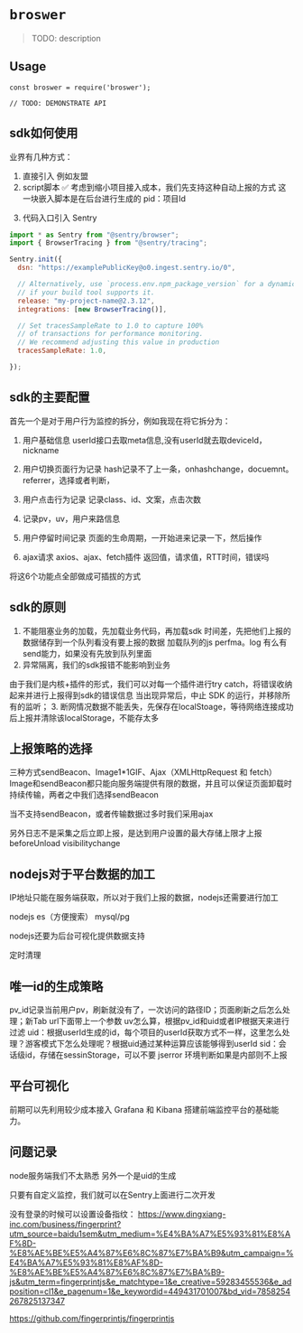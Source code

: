 # `broswer`

> TODO: description

## Usage

```
const broswer = require('broswer');

// TODO: DEMONSTRATE API
```

## sdk如何使用
业界有几种方式：
1. 直接引入 例如友盟
    <script async type="text/javascript" src="https://v1.cnzz.com/z_stat.php?id=1278052687&web_id=1278052687"></script>
2. script脚本  ✅    考虑到缩小项目接入成本，我们先支持这种自动上报的方式     这一块嵌入脚本是在后台进行生成的
pid：项目Id
<script>
    !(function(c,b,d,a){c[a]||(c[a]={});c[a].config={pid:"exolberd56@ba27fb03cb43f75",appType:"web",imgUrl:"https://arms-retcode.aliyuncs.com/r.png?",sendResource:true,enableLinkTrace:true,behavior:true};
    with(b)with(body)with(insertBefore(createElement("script"),firstChild))setAttribute("crossorigin","",src=d)
    })(window,document,"https://retcode.alicdn.com/retcode/bl.js","__bl");
  </script>
3. 代码入口引入 Sentry
```js
import * as Sentry from "@sentry/browser";
import { BrowserTracing } from "@sentry/tracing";

Sentry.init({
  dsn: "https://examplePublicKey@o0.ingest.sentry.io/0",

  // Alternatively, use `process.env.npm_package_version` for a dynamic release version
  // if your build tool supports it.
  release: "my-project-name@2.3.12",
  integrations: [new BrowserTracing()],

  // Set tracesSampleRate to 1.0 to capture 100%
  // of transactions for performance monitoring.
  // We recommend adjusting this value in production
  tracesSampleRate: 1.0,

});
```

## sdk的主要配置
首先一个是对于用户行为监控的拆分，例如我现在将它拆分为：
1. 用户基础信息
userId接口去取meta信息,没有userId就去取deviceId，nickname

2. 用户切换页面行为记录
hash记录不了上一条，onhashchange，docuemnt。referrer，选择或者判断，

3. 用户点击行为记录
记录class、id、文案，点击次数

4. 记录pv，uv，用户来路信息

5. 用户停留时间记录
页面的生命周期，一开始进来记录一下，然后操作

6. ajax请求
axios、ajax、fetch插件
返回值，请求值，RTT时间，错误吗

将这6个功能点全部做成可插拔的方式

## sdk的原则
1. 不能阻塞业务的加载，先加载业务代码，再加载sdk
时间差，先把他们上报的数据储存到一个队列看没有要上报的数据
加载队列的js
perfma。log 有么有send能力，如果没有先放到队列里面
2. 异常隔离，我们的sdk报错不能影响到业务

由于我们是内核+插件的形式，我们可以对每一个插件进行try catch，将错误收纳起来并进行上报得到sdk的错误信息
当出现异常后，中止 SDK 的运行，并移除所有的监听；
3. 断网情况数据不能丢失，先保存在localStoage，等待网络连接成功后上报并清除该localStorage，不能存太多

## 上报策略的选择
三种方式sendBeacon、Image1*1GIF、Ajax（XMLHttpRequest 和 fetch）
Image和sendBeacon都只能向服务端提供有限的数据，并且可以保证页面卸载时持续传输，两者之中我们选择sendBeacon

当不支持sendBeacon，或者传输数据过多时我们采用ajax

另外日志不是采集之后立即上报，是达到用户设置的最大存储上限才上报
beforeUnload
visibilitychange

## nodejs对于平台数据的加工
IP地址只能在服务端获取，所以对于我们上报的数据，nodejs还需要进行加工

nodejs es（方便搜索） mysql/pg

nodejs还要为后台可视化提供数据支持

定时清理

## 唯一id的生成策略
pv_id记录当前用户pv，刷新就没有了，一次访问的路径ID；页面刷新之后怎么处理；新Tab url下面带上一个参数
uv怎么算，根据pv_id和uid或者IP根据天来进行过滤
uid：根据userId生成的id，每个项目的userId获取方式不一样，这里怎么处理？游客模式下怎么处理呢？根据uid通过某种运算应该能够得到userId
sid：会话级id，存储在sessinStorage，可以不要
jserror
环境判断如果是内部则不上报

## 平台可视化
前期可以先利用较少成本接入 Grafana 和 Kibana 搭建前端监控平台的基础能力。


## 问题记录
node服务端我们不太熟悉
另外一个是uid的生成

只要有自定义监控，我们就可以在Sentry上面进行二次开发

没有登录的时候可以设置设备指纹：
https://www.dingxiang-inc.com/business/fingerprint?utm_source=baidu1sem&utm_medium=%E4%BA%A7%E5%93%81%E8%AF%8D-%E8%AE%BE%E5%A4%87%E6%8C%87%E7%BA%B9&utm_campaign=%E4%BA%A7%E5%93%81%E8%AF%8D-%E8%AE%BE%E5%A4%87%E6%8C%87%E7%BA%B9-js&utm_term=fingerprintjs&e_matchtype=1&e_creative=59283455536&e_adposition=cl1&e_pagenum=1&e_keywordid=449431701007&bd_vid=7858254267825137347


https://github.com/fingerprintjs/fingerprintjs